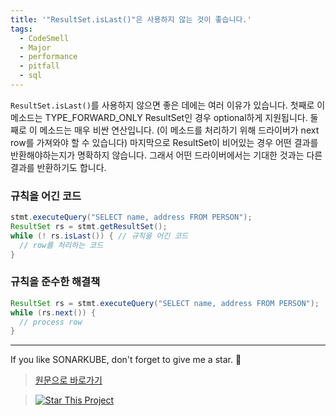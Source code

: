 ```yaml
---
title: '"ResultSet.isLast()"은 사용하지 않는 것이 좋습니다.'
tags:
  - CodeSmell
  - Major
  - performance
  - pitfall
  - sql
---
```


`ResultSet.isLast()`를 사용하지 않으면 좋은 데에는 여러 이유가 있습니다.
첫째로 이 메소드는 TYPE_FORWARD_ONLY ResultSet인 경우 optional하게 지원됩니다.
둘째로 이 메소드는 매우 비싼 연산입니다. (이 메소드를 처리하기 위해 드라이버가 next row를 가져와야 할 수 있습니다)
마지막으로 ResultSet이 비어있는 경우 어떤 결과를 반환해야하는지가 명확하지 않습니다.
그래서 어떤 드라이버에서는 기대한 것과는 다른 결과를 반환하기도 합니다.

### 규칙을 어긴 코드

```java
stmt.executeQuery("SELECT name, address FROM PERSON");
ResultSet rs = stmt.getResultSet();
while (! rs.isLast()) { // 규칙을 어긴 코드
  // row를 처리하는 코드
}
```

### 규칙을 준수한 해결책

```java
ResultSet rs = stmt.executeQuery("SELECT name, address FROM PERSON");
while (rs.next()) {
  // process row
}
```

---

If you like SONARKUBE, don't forget to give me a star. :star2:

> [원문으로 바로가기](https://rules.sonarsource.com/java/RSPEC-2232)

> [![Star This Project](https://img.shields.io/github/stars/kantabile/sonarkube.svg?label=Stars&style=social)](https://github.com/kantabile/sonarkube)

